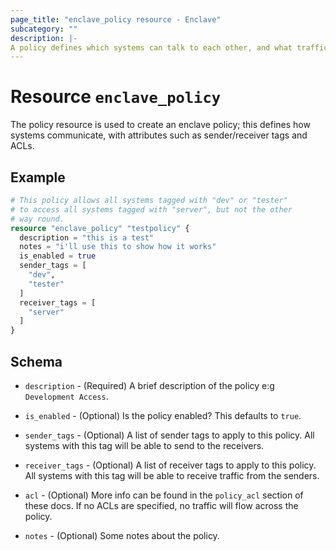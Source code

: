 ```yaml
---
page_title: "enclave_policy resource - Enclave"
subcategory: ""
description: |-
A policy defines which systems can talk to each other, and what traffic can flow between them.
---
```


# Resource `enclave_policy`

The policy resource is used to create an enclave policy; this defines how systems communicate, with attributes such as sender/receiver tags and ACLs.

## Example

```terraform
# This policy allows all systems tagged with "dev" or "tester" 
# to access all systems tagged with "server", but not the other 
# way round.
resource "enclave_policy" "testpolicy" {
  description = "this is a test"
  notes = "i'll use this to show how it works"
  is_enabled = true
  sender_tags = [
    "dev",
    "tester"
  ]
  receiver_tags = [
    "server"
  ]
}
```

## Schema

- `description` - (Required) A brief description of the policy e:g `Development Access`.

- `is_enabled` - (Optional) Is the policy enabled? This defaults to `true`.

- `sender_tags` - (Optional) A list of sender tags to apply to this policy. All systems with this tag will be able to send to the receivers.

- `receiver_tags` - (Optional) A list of receiver tags to apply to this policy. All systems with this tag will be able to receive traffic from the senders.

- `acl` - (Optional) More info can be found in the `policy_acl` section of these docs. If no ACLs are specified, no traffic will flow across the policy.

- `notes` - (Optional) Some notes about the policy.
